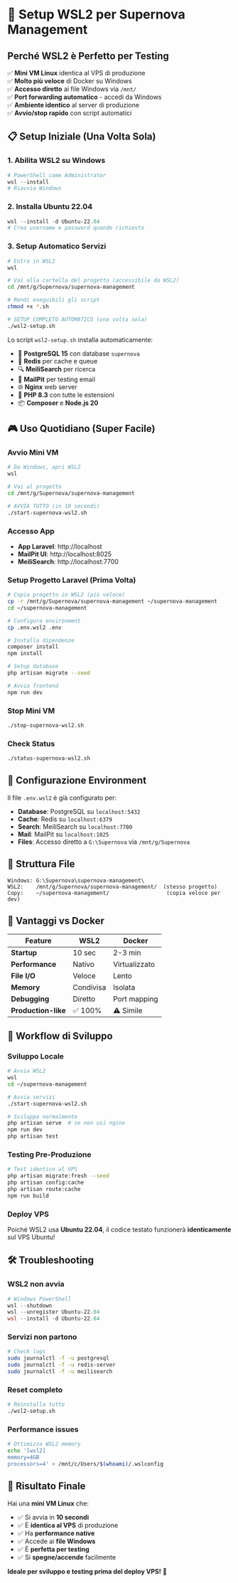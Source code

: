 # 🚀 Setup WSL2 per Supernova Management

## Perché WSL2 è Perfetto per Testing

✅ **Mini VM Linux** identica al VPS di produzione  
✅ **Molto più veloce** di Docker su Windows  
✅ **Accesso diretto** ai file Windows via `/mnt/`  
✅ **Port forwarding automatico** - accedi da Windows  
✅ **Ambiente identico** al server di produzione  
✅ **Avvio/stop rapido** con script automatici  

## 📋 Setup Iniziale (Una Volta Sola)

### 1. Abilita WSL2 su Windows
```powershell
# PowerShell come Administrator
wsl --install
# Riavvia Windows
```

### 2. Installa Ubuntu 22.04
```powershell
wsl --install -d Ubuntu-22.04
# Crea username e password quando richiesto
```

### 3. Setup Automatico Servizi
```bash
# Entra in WSL2
wsl

# Vai alla cartella del progetto (accessibile da WSL2)
cd /mnt/g/Supernova/supernova-management

# Rendi eseguibili gli script
chmod +x *.sh

# SETUP COMPLETO AUTOMATICO (una volta sola)
./wsl2-setup.sh
```

Lo script `wsl2-setup.sh` installa automaticamente:
- 🐘 **PostgreSQL 15** con database `supernova`
- 🔴 **Redis** per cache e queue
- 🔍 **MeiliSearch** per ricerca
- 📧 **MailPit** per testing email
- 🌐 **Nginx** web server
- 🐘 **PHP 8.3** con tutte le estensioni
- 📦 **Composer** e **Node.js 20**

## 🎮 Uso Quotidiano (Super Facile)

### Avvio Mini VM
```bash
# Da Windows, apri WSL2
wsl

# Vai al progetto
cd /mnt/g/Supernova/supernova-management

# AVVIA TUTTO (in 10 secondi)
./start-supernova-wsl2.sh
```

### Accesso App
- **App Laravel**: http://localhost  
- **MailPit UI**: http://localhost:8025  
- **MeiliSearch**: http://localhost:7700  

### Setup Progetto Laravel (Prima Volta)
```bash
# Copia progetto in WSL2 (più veloce) 
cp -r /mnt/g/Supernova/supernova-management ~/supernova-management
cd ~/supernova-management

# Configura environment
cp .env.wsl2 .env

# Installa dipendenze
composer install
npm install

# Setup database
php artisan migrate --seed

# Avvia frontend
npm run dev
```

### Stop Mini VM
```bash
./stop-supernova-wsl2.sh
```

### Check Status
```bash
./status-supernova-wsl2.sh
```

## 🔧 Configurazione Environment

Il file `.env.wsl2` è già configurato per:
- **Database**: PostgreSQL su `localhost:5432`
- **Cache**: Redis su `localhost:6379`  
- **Search**: MeiliSearch su `localhost:7700`
- **Mail**: MailPit su `localhost:1025`
- **Files**: Accesso diretto a `G:\Supernova` via `/mnt/g/Supernova`

## 📁 Struttura File

```
Windows: G:\Supernova\supernova-management\
WSL2:    /mnt/g/Supernova/supernova-management/  (stesso progetto)
Copy:    ~/supernova-management/                  (copia veloce per dev)
```

## 🚀 Vantaggi vs Docker

| Feature | WSL2 | Docker |
|---------|------|--------|
| **Startup** | 10 sec | 2-3 min |
| **Performance** | Nativo | Virtualizzato |
| **File I/O** | Veloce | Lento |
| **Memory** | Condivisa | Isolata |
| **Debugging** | Diretto | Port mapping |
| **Production-like** | ✅ 100% | ⚠️ Simile |

## 🔄 Workflow di Sviluppo

### Sviluppo Locale
```bash
# Avvia WSL2
wsl
cd ~/supernova-management

# Avvia servizi
./start-supernova-wsl2.sh

# Sviluppa normalmente
php artisan serve  # se non usi nginx
npm run dev
php artisan test
```

### Testing Pre-Produzione
```bash
# Test identico al VPS
php artisan migrate:fresh --seed
php artisan config:cache
php artisan route:cache
npm run build
```

### Deploy VPS
Poiché WSL2 usa **Ubuntu 22.04**, il codice testato funzionerà **identicamente** sul VPS Ubuntu!

## 🛠️ Troubleshooting

### WSL2 non avvia
```powershell
# Windows PowerShell
wsl --shutdown
wsl --unregister Ubuntu-22.04
wsl --install -d Ubuntu-22.04
```

### Servizi non partono
```bash
# Check logs
sudo journalctl -f -u postgresql
sudo journalctl -f -u redis-server
sudo journalctl -f -u meilisearch
```

### Reset completo
```bash
# Reinstalla tutto
./wsl2-setup.sh
```

### Performance issues
```bash
# Ottimizza WSL2 memory
echo '[wsl2]
memory=4GB
processors=4' > /mnt/c/Users/$(whoami)/.wslconfig
```

## 🎯 Risultato Finale

Hai una **mini VM Linux** che:
- ✅ Si avvia in **10 secondi**  
- ✅ È **identica al VPS** di produzione  
- ✅ Ha **performance native**  
- ✅ Accede ai **file Windows**  
- ✅ È **perfetta per testing**  
- ✅ Si **spegne/accende** facilmente  

**Ideale per sviluppo e testing prima del deploy VPS!** 🚀